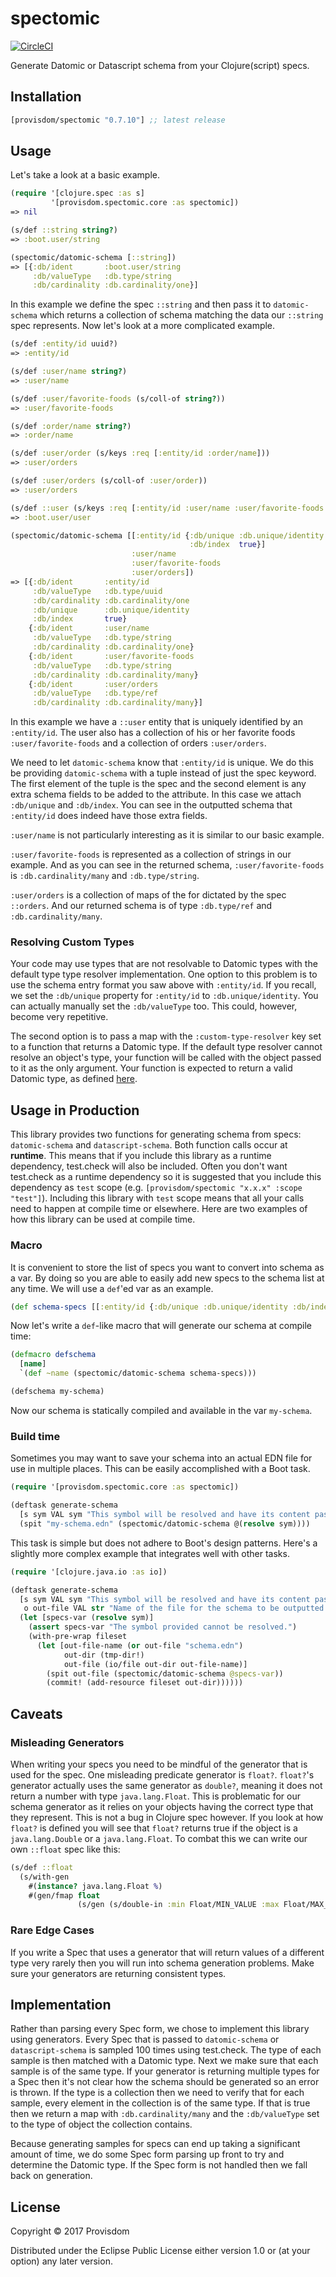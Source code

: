 # spectomic
[![CircleCI](https://circleci.com/gh/Provisdom/spectomic.svg?style=svg)](https://circleci.com/gh/Provisdom/spectomic)

Generate Datomic or Datascript schema from your Clojure(script) specs.

## Installation

[](dependency)
```clojure
[provisdom/spectomic "0.7.10"] ;; latest release
```
[](/dependency)

## Usage

Let's take a look at a basic example.

```clojure
(require '[clojure.spec :as s]
         '[provisdom.spectomic.core :as spectomic])
=> nil

(s/def ::string string?)
=> :boot.user/string

(spectomic/datomic-schema [::string])
=> [{:db/ident       :boot.user/string
     :db/valueType   :db.type/string
     :db/cardinality :db.cardinality/one}]
```

In this example we define the spec `::string` and then pass it to `datomic-schema`
which returns a collection of schema matching the data our `::string` spec 
represents. Now let's look at a more complicated example.

```clojure
(s/def :entity/id uuid?)
=> :entity/id

(s/def :user/name string?)
=> :user/name

(s/def :user/favorite-foods (s/coll-of string?))
=> :user/favorite-foods

(s/def :order/name string?)
=> :order/name

(s/def :user/order (s/keys :req [:entity/id :order/name]))
=> :user/orders

(s/def :user/orders (s/coll-of :user/order))
=> :user/orders

(s/def ::user (s/keys :req [:entity/id :user/name :user/favorite-foods :user/orders]))
=> :boot.user/user

(spectomic/datomic-schema [[:entity/id {:db/unique :db.unique/identity
                                        :db/index  true}]
                           :user/name
                           :user/favorite-foods
                           :user/orders])
=> [{:db/ident       :entity/id
     :db/valueType   :db.type/uuid
     :db/cardinality :db.cardinality/one
     :db/unique      :db.unique/identity
     :db/index       true}
    {:db/ident       :user/name
     :db/valueType   :db.type/string
     :db/cardinality :db.cardinality/one}
    {:db/ident       :user/favorite-foods
     :db/valueType   :db.type/string
     :db/cardinality :db.cardinality/many}
    {:db/ident       :user/orders
     :db/valueType   :db.type/ref
     :db/cardinality :db.cardinality/many}]
```

In this example we have a `::user` entity that is uniquely identified by an 
`:entity/id`. The user also has a collection of his or her favorite foods 
`:user/favorite-foods` and a collection of orders `:user/orders`. 

We need to let `datomic-schema` know that `:entity/id` is unique. We do this be 
providing `datomic-schema` with a tuple instead of just the spec keyword. The 
first element of the tuple is the spec and the second element is any extra schema 
fields to be added to the attribute. In this case we attach `:db/unique` and 
`:db/index`. You can see in the outputted schema that `:entity/id` does indeed 
have those extra fields.

`:user/name` is not particularly interesting as it is similar to our basic example.

`:user/favorite-foods` is represented as a collection of strings in our example. 
And as you can see in the returned schema, `:user/favorite-foods` is 
`:db.cardinality/many` and `:db.type/string`.

`:user/orders` is a collection of maps of the for dictated by the spec `::orders`. 
And our returned schema is of type `:db.type/ref` and `:db.cardinality/many`.

### Resolving Custom Types
Your code may use types that are not resolvable to Datomic types with the default 
type type resolver implementation. One option to this problem is to use the schema 
entry format you saw above with `:entity/id`. If you recall, we set the `:db/unique` 
property for `:entity/id` to `:db.unique/identity`. You can actually manually set 
the `:db/valueType` too. This could, however, become very repetitive. 

The second option is to pass a map with the `:custom-type-resolver` key set to a 
function that returns a Datomic type. If the default type resolver cannot resolve 
an object's type, your function will be called with the object passed to it as 
the only argument. Your function is expected to return a valid Datomic type, as 
defined [here](http://docs.datomic.com/schema.html#required-schema-attributes).

## Usage in Production

This library provides two functions for generating schema from specs: `datomic-schema` 
and `datascript-schema`. Both function calls occur at **runtime**. This means 
that if you include this library as a runtime dependency, test.check will also be 
included. Often you don't want test.check as a runtime dependency so it is suggested 
that you include this dependency as `test` scope 
(e.g. `[provisdom/spectomic "x.x.x" :scope "test"]`). Including this library with 
`test` scope means that all your calls need to happen at compile time or elsewhere. 
Here are two examples of how this library can be used at compile time.

### Macro

It is convenient to store the list of specs you want to convert into schema as a 
var. By doing so you are able to easily add new specs to the schema list at any 
time. We will use a `def`'ed var as an example. 

```clojure
(def schema-specs [[:entity/id {:db/unique :db.unique/identity :db/index true}] :user/name :user/favorite-foods])
```

Now let's write a `def`-like macro that will generate our schema at compile time:

```clojure
(defmacro defschema
  [name]
  `(def ~name (spectomic/datomic-schema schema-specs)))

(defschema my-schema)
```

Now our schema is statically compiled and available in the var `my-schema`.

### Build time

Sometimes you may want to save your schema into an actual EDN file for use in 
multiple places. This can be easily accomplished with a Boot task.

```clojure
(require '[provisdom.spectomic.core :as spectomic])

(deftask generate-schema
  [s sym VAL sym "This symbol will be resolved and have its content passed to `datomic-schema`."]
  (spit "my-schema.edn" (spectomic/datomic-schema @(resolve sym))))
```

This task is simple but does not adhere to Boot's design patterns. Here's a 
slightly more complex example that integrates well with other tasks.

```clojure
(require '[clojure.java.io :as io])

(deftask generate-schema
  [s sym VAL sym "This symbol will be resolved and have its content passed to `datomic-schema`."
   o out-file VAL str "Name of the file for the schema to be outputted to. Defaults to schema.edn"]
  (let [specs-var (resolve sym)]
    (assert specs-var "The symbol provided cannot be resolved.")
    (with-pre-wrap fileset
      (let [out-file-name (or out-file "schema.edn")
            out-dir (tmp-dir!)
            out-file (io/file out-dir out-file-name)]
        (spit out-file (spectomic/datomic-schema @specs-var))
        (commit! (add-resource fileset out-dir))))))
```

## Caveats

### Misleading Generators

When writing your specs you need to be mindful of the generator that is used for 
the spec. One misleading predicate generator is `float?`. `float?`'s generator 
actually uses the same generator as `double?`, meaning it does not return a number 
with type `java.lang.Float`. This is problematic for our schema generator as it 
relies on your objects having the correct type that they represent. This is not 
a bug in Clojure spec however. If you look at how `float?` is defined you will 
see that `float?` returns true if the object is a `java.lang.Double` or a 
`java.lang.Float`. To combat this we can write our own `::float` spec like this:

```clojure
(s/def ::float
  (s/with-gen
    #(instance? java.lang.Float %)
    #(gen/fmap float
               (s/gen (s/double-in :min Float/MIN_VALUE :max Float/MAX_VALUE :infinite? false :NaN? false)))))
```

### Rare Edge Cases

If you write a Spec that uses a generator that will return values of a different 
type very rarely then you will run into schema generation problems. Make sure 
your generators are returning consistent types.

## Implementation

Rather than parsing every Spec form, we chose to implement this library using 
generators. Every Spec that is passed to `datomic-schema` or `datascript-schema` 
is sampled 100 times using test.check. The type of each sample is then matched 
with a Datomic type. Next we make sure that each sample is of the same type. If 
your generator is returning multiple types for a Spec then it's not clear how the 
schema should be generated so an error is thrown. If the type is a collection 
then we need to verify that for each sample, every element in the collection is 
of the same type. If that is true then we return a map with `:db.cardinality/many`
and the `:db/valueType` set to the type of object the collection contains. 

Because generating samples for specs can end up taking a significant amount of 
time, we do some Spec form parsing up front to try and determine the Datomic
type. If the Spec form is not handled then we fall back on generation.

## License

Copyright © 2017 Provisdom

Distributed under the Eclipse Public License either version 1.0 or (at
your option) any later version.

